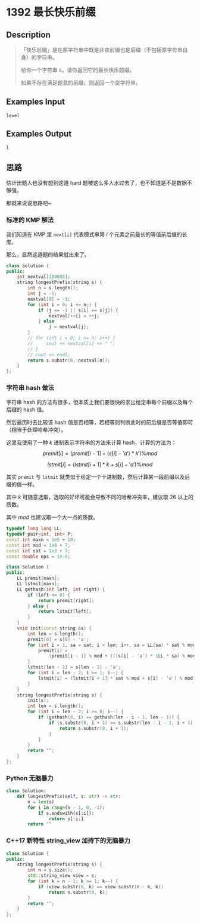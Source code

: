 # 1392 最长快乐前缀

## **Description**

> 「快乐前缀」是在原字符串中既是非空前缀也是后缀（不包括原字符串自身）的字符串。
>
> 给你一个字符串 s，请你返回它的最长快乐前缀。
>
> 如果不存在满足题意的前缀，则返回一个空字符串。



## **Examples Input**

    level



## **Examples Output**

    l



## **思路**

估计出题人也没有想到这道 hard 题被这么多人水过去了，也不知道是不是数据不够强。

那就来说说思路吧~



### **标准的 KMP 解法**

我们知道在 KMP 里 `next[i]` 代表模式串第 $i$ 个元素之前最长的等值前后缀的长度。

那么，显然这道题的结果就出来了。

```cpp
class Solution {
public:
    int nextval[100005];
    string longestPrefix(string s) {
        int n = s.length();
        int j = -1;
        nextval[0] = -1;
        for (int i = 0; i <= n;) {
            if (j == -1 || s[i] == s[j]) {
                nextval[++i] = ++j;
            } else
                j = nextval[j];
        }
        // for (int i = 0; i <= n; i++) {
        //     cout << nextval[i] << " ";
        // }
        // cout << endl;
        return s.substr(0, nextval[n]);
    }
};
```



### **字符串 hash 做法**

字符串 hash 的方法有很多，但本质上我们要很快的求出给定串每个前缀以及每个后缀的 hash 值。

然后遍历时去比较该 hash 值是否相等，若相等则判断此时的前后缀是否等值即可（相当于处理哈希冲突）。

这里我使用了一种 $k$ 进制表示字符串的方法来计算 hash，计算的方法为：
$$
premit[i] = (premit[i - 1] + (s[i] - 'a') * k^i) \% mod
$$

$$
lstmit[i] = (lstmit[i + 1] * k + s[i] - 'a') \% mod
$$

其实 `premit` 与 `lstmit` 就类似于给定一个十进制数，然后计算某一段前缀以及后缀的值一样。

其中 $k$ 可随意选取，选取的好坏可能会导致不同的哈希冲突率，建议取 $26$ 以上的质数。

其中 $mod$ 也建议取一个大一点的质数。

```cpp
typedef long long LL;
typedef pair<int, int> P;
const int maxn = 1e5 + 10;
const int mod = 1e9 + 7;
const int sat = 1e3 + 7;
const double eps = 1e-8;

class Solution {
public:
    LL premit[maxn];
    LL lstmit[maxn];
    LL gethash(int left, int right) {
        if (left <= 0) {
            return premit[right];
        } else {
            return lstmit[left];
        }
    }
    void init(const string &s) {
        int len = s.length();
        premit[0] = s[0] - 'a';
        for (int i = 1, sa = sat; i < len; i++, sa = LL(sa) * sat % mod) {
            premit[i] =
                (premit[i - 1] % mod + (((s[i] - 'a') * 1LL * sa) % mod)) % mod;
        }
        lstmit[len - 1] = s[len - 1] - 'a';
        for (int i = len - 2; i >= 1; i--) {
            lstmit[i] = (lstmit[i + 1] * sat % mod + s[i] - 'a') % mod;
        }
    }
    string longestPrefix(string s) {
        init(s);
        int len = s.length();
        for (int i = len - 2; i >= 0; i--) {
            if (gethash(0, i) == gethash(len - i - 1, len - 1)) {
                if (s.substr(0, i + 1) == s.substr(len - i - 1, i + 1)) {
                    return s.substr(0, i + 1);
                }
            }
        }
        return "";
    }
};
```



### **Python 无脑暴力**

```python
class Solution:
    def longestPrefix(self, s: str) -> str:
        n = len(s)
        for i in range(n - 1, 0, -1):
            if s.endswith(s[:i]):
                return s[-i:]
        return ""
```



### **C++17 新特性 string_view 加持下的无脑暴力**

```cpp
class Solution {
public:
    string longestPrefix(string s) {
        int n = s.size();
        std::string_view view = s;
        for (int k = n - 1; k >= 1; k--) {
            if (view.substr(0, k) == view.substr(n - k, k))
                return s.substr(0, k);
        }
        return "";
    }
};
```

